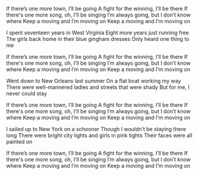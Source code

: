 If there’s one more town, I’ll be going
A fight for the winning, I’ll be there
If there's one more song, oh, I’ll be singing
I’m always going, but I don’t know where
Keep a moving and I’m moving on
Keep a moving and I’m moving on

I spent seventeen years in West Virginia
Eight more years just running free
The girls back home in their blue gingham dresses
Only heard one thing to me

If there’s one more town, I’ll be going
A fight for the winning, I’ll be there
If there's one more song, oh, I’ll be singing
I’m always going, but I don’t know where
Keep a moving and I’m moving on
Keep a moving and I’m moving on

Went down to New Orleans last summer
On a flat boat working my way
There were well-mannered ladies and streets that were shady
But for me, I never could stay

If there’s one more town, I’ll be going
A fight for the winning, I’ll be there
If there's one more song, oh, I’ll be singing
I’m always going, but I don’t know where
Keep a moving and I’m moving on
Keep a moving and I’m moving on

I sailed up to New York on a schooner
Though I wouldn’t be staying there long
There were bright city lights and girls in pink tights
Their faces were all painted on

If there’s one more town, I’ll be going
A fight for the winning, I’ll be there
If there's one more song, oh, I’ll be singing
I’m always going, but I don’t know where
Keep a moving and I’m moving on
Keep a moving and I’m moving on

